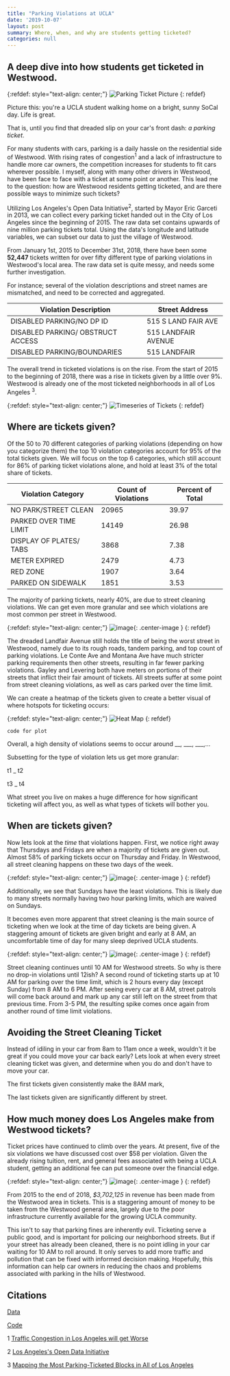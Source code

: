 ```yaml
---
title: "Parking Violations at UCLA"
date: '2019-10-07'
layout: post
summary: Where, when, and why are students getting ticketed?
categories: null
---
```


A deep dive into how students get ticketed in Westwood.
---------------------------------------------------------------

{:refdef: style="text-align: center;"}
![Parking Ticket Picture](/assets/images/heatmap.png)
{: refdef}

Picture this: you're a UCLA student walking home on a bright, sunny
SoCal day. Life is great.

That is, until you find that dreaded slip on your car's front dash: *a
parking ticket*.

For many students with cars, parking is a daily hassle on the
residential side of Westwood. With rising rates of
congestion<sup>1</sup> and a lack of infrastructure to handle more car
owners, the competition increases for students to fit cars wherever possible.
I myself, along with many other drivers in Westwood, have
been face to face with a ticket at some point or another. This lead me
to the question: how are Westwood residents getting ticketed, and are there
possible ways to minimize such tickets?

Utilizing Los Angeles's Open Data Initiative<sup>2</sup>, started by
Mayor Eric Garceti in 2013, we can collect every parking ticket handed
out in the City of Los Angeles since the beginning of 2015. The raw data
set contains upwards of nine million parking tickets total. Using the data's
longitude and latitude variables, we can subset our data to just the
village of Westwood.

From January 1st, 2015 to December 31st, 2018, there have been some
**52,447** tickets written for over fifty different type of parking
violations in Westwood's local area. The raw data set is quite messy,
and needs some further investigation.

For instance; several of the violation descriptions and street names are
mismatched, and need to be corrected and aggregated.

<table>
<thead>
<tr class="header">
<th>Violation Description</th>
<th>Street Address</th>
</tr>
</thead>
<tbody>
<tr class="odd">
<td>DISABLED PARKING/NO DP ID</td>
<td>515 S LAND FAIR AVE</td>
</tr>
<tr class="even">
<td>DISABLED PARKING/ OBSTRUCT ACCESS</td>
<td>515 LANDFAIR AVENUE</td>
</tr>
<tr class="odd">
<td>DISABLED PARKING/BOUNDARIES</td>
<td>515 LANDFAIR</td>
</tr>
</tbody>
</table>

The overall trend in ticketed violations is on the rise. From the start
of 2015 to the beginning of 2018, there was a rise in tickets given by a
little over 9%. Westwood is already one of the most ticketed
neighborhoods in all of Los Angeles <sup>3</sup>.


{:refdef: style="text-align: center;"}
![Timeseries of Tickets](/assets/images/______.png)
{: refdef}

Where are tickets given?
----------------

Of the 50 to 70 different categories of parking violations (depending on
how you categorize them) the top 10 violation categories account for 95%
of the total tickets given. We will focus on the top 6 categories, which
still account for 86% of parking ticket violations alone, and hold at
least 3% of the total share of tickets.

<table>
<thead>
<tr class="header">
<th>Violation Category</th>
<th>Count of Violations</th>
<th>Percent of Total</th>
</tr>
</thead>
<tbody>
<tr class="odd">
<td>NO PARK/STREET CLEAN</td>
<td>20965</td>
<td>39.97</td>
</tr>
<tr class="even">
<td>PARKED OVER TIME LIMIT</td>
<td>14149</td>
<td>26.98</td>
</tr>
<tr class="odd">
<td>DISPLAY OF PLATES/ TABS</td>
<td>3868</td>
<td>7.38</td>
</tr>
<tr class="even">
<td>METER EXPIRED</td>
<td>2479</td>
<td>4.73</td>
</tr>
<tr class="odd">
<td>RED ZONE</td>
<td>1907</td>
<td>3.64</td>
</tr>
<tr class="even">
<td>PARKED ON SIDEWALK</td>
<td>1851</td>
<td>3.53</td>
</tr>
</tbody>
</table>

The majority of parking tickets, nearly 40%, are due to street cleaning
violations. We can get even more granular and see which
violations are most common per street in Westwood.

{:refdef: style="text-align: center;"}
![image](/assets/images/street_violations.jpeg){: .center-image }
{: refdef}


The dreaded Landfair Avenue still holds the title of being the worst
street in Westwood, namely due to its rough roads, tandem parking, and
top count of parking violations. Le Conte Ave and Montana Ave have
much stricter parking requirements then other streets, resulting in far
fewer parking violations. Gayley and Levering both have meters on portions
of their streets that inflict their fair amount of tickets. All streets suffer at
some point from street cleaning violations, as well as cars parked over the time limit.

We can create a heatmap of the tickets given to create a better visual of where
hotspots for ticketing occurs:

{:refdef: style="text-align: center;"}
![Heat Map](/assets/images/heatmap.png)
{: refdef}

```
code for plot
```

Overall, a high density of violations seems to occur around __, ___, ___,...


Subsetting for the type of violation lets us get more granular:



t1 _ t2


t3 _ t4





What street you live on makes a huge difference for how significant ticketing will affect you, as well as
what types of tickets will bother you.




When are tickets given?
-----------------------

Now lets look at the *time* that violations happen. First, we notice
right away that Thursdays and Fridays are when a majority of tickets are
given out. Almost 58% of parking tickets occur on Thursday and Friday.
In Westwood, all street cleaning happens on these two days of the week.

{:refdef: style="text-align: center;"}
![image](/assets/images/violations_per_day.png){: .center-image }
{: refdef}

Additionally, we see that Sundays have the least violations. This is
likely due to many streets normally having two hour parking limits, which are
waived on Sundays.

It becomes even more apparent that street cleaning is the main source of
ticketing when we look at the time of day tickets are being given. A
staggering amount of tickets are given bright and early at 8 AM, an
uncomfortable time of day for many sleep deprived UCLA students.

{:refdef: style="text-align: center;"}
![image](/assets/images/violations_per_hour.png){: .center-image }
{: refdef}

Street cleaning continues until 10 AM for Westwood streets. So why is
there no drop-in violations until 12ish? A second round of ticketing
starts up at 10 AM for parking over the time limit, which is 2 hours
every day (except Sunday) from 8 AM to 6 PM. After seeing every car at 8
AM, street patrols will come back around and mark up any car still left
on the street from that previous time. From 3-5 PM, the resulting spike
comes once again from another round of time limit violations.

Avoiding the Street Cleaning Ticket
-----------------------------------

Instead of idiling in your car from 8am to 11am once a week, wouldn't it be great if you
could move your car back early? Lets look at when every street cleaning ticket
was given, and determine when you do and don't have to move your car.




The first tickets given consistently make the 8AM mark,


The last tickets given are significantly different by street.







How much money does Los Angeles make from Westwood tickets?
--------------------------------------------------------

Ticket prices have continued to climb over the years. At present, five
of the six violations we have discussed cost over $58 per violation.
Given the already rising tuition, rent, and general fees associated with
being a UCLA student, getting an additional fee can put someone over the
financial edge.

{:refdef: style="text-align: center;"}
![image](/assets/images/costs.png){: .center-image }
{: refdef}

From 2015 to the end of 2018, *$3,702,125* in revenue has been made from
the Westwood area in tickets. This is a staggering amount of money to be taken
from the Westwood general area, largely due to the poor infrastructure
currently available for the growing UCLA community.

This isn't to say that parking fines are inherently evil. Ticketing serve a public
good, and is important for policing our neighborhood streets. But if your street has
already been cleaned, there is no point idling in your car waiting for 10 AM to
roll around. It only serves to add more traffic and pollution that can be fixed with
informed decision making. Hopefully, this information can help car owners in reducing
the chaos and problems associated with parking in the hills of Westwood.


Citations
---------

[Data](https://data.lacity.org/A-Well-Run-City/Parking-Citations/wjz9-h9np)

[Code]()

1 [Traffic Congestion in Los Angeles will get Worse](https://www.citywatchla.com/index.php/2016-01-01-13-17-00/los-angeles/17537-traffic-congestion-in-los-angeles-will-get-worse)

2 [Los Angeles's Open Data Initiative](https://data.lacity.org/)

3 [Mapping the Most Parking-Ticketed Blocks in All of Los Angeles](https://la.curbed.com/2014/12/30/10006936/mapping-the-most-parkingticketed-blocks-in-all-of-los-angeles#more)
